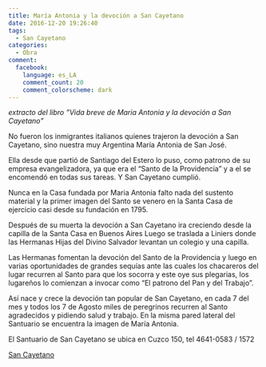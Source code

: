 ```yaml
---
title: María Antonia y la devoción a San Cayetano
date: 2016-12-20 19:26:40
tags:
  - San Cayetano
categories:
  - Obra
comment:
  facebook:
    language: es_LA
    comment_count: 20
    comment_colorscheme: dark  
---
```



_extracto del libro ”Vida breve de Maria Antonia y la devoción a San Cayetano”_

No fueron los inmigrantes italianos quienes trajeron la devoción a San Cayetano, sino nuestra muy Argentina María Antonia de San José.

Ella desde que partió de Santiago del Estero lo puso, como patrono de su empresa evangelizadora, ya que era el “Santo de la Providencia” y a el se encomendó en todas sus tareas. Y San Cayetano cumplió.

Nunca en la Casa fundada por Maria Antonia falto nada del sustento material y la primer imagen del Santo se venero en la Santa Casa de ejercicio casi desde su fundación en 1795.

Después de su muerta la devoción a San Cayetano ira creciendo desde la capilla de la Santa Casa en Buenos Aires Luego se traslada a Liniers donde las Hermanas Hijas del Divino Salvador levantan un colegio y una capilla.

Las Hermanas fomentan la devoción del Santo de la Providencia y luego en varias oportunidades de grandes sequías ante las cuales los chacareros del lugar recurren al Santo para que los socorra y este oye sus plegarias, los lugareños lo comienzan a invocar como “El patrono del Pan y del Trabajo”.

Así nace y crece la devoción tan popular de San Cayetano, en cada 7 del mes y todos los 7 de Agosto miles de peregrinos recurren al Santo agradecidos y pidiendo salud y trabajo. En la misma pared lateral del Santuario se encuentra la imagen de María Antonia.

El Santuario de San Cayetano se ubica en Cuzco 150, tel 4641-0583 / 1572

[San Cayetano](http://www.sancayetano.org.ar/)
